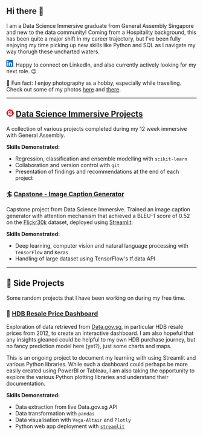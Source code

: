 ## Hi there 👋

I am a Data Science Immersive graduate from General Assembly Singapore and new to the data community! Coming from a Hospitality background, this has been quite a major shift in my career trajectory, but I've been fully enjoying my time picking up new skills like Python and SQL as I navigate my way thorugh these uncharted waters.

<a href="https://www.linkedin.com/in/shawn-sing/" target="_blank" rel="noopener noreferrer"><img src="./linkedin_original.svg" alt="LinkedIn Logo" height="18"/></a> Happy to connect on LinkedIn, and also currently actively looking for my next role. 😉

:camera_flash: Fun fact: I enjoy photography as a hobby, especially while travelling. Check out some of my photos [here](https://eeshawn.tumblr.com) and [there](https://www.flickr.com/photos/ee_shawn/).

---

## <img src="./general-assembly-space-academy.png" alt="General Assemly Logo" height="20"> [Data Science Immersive Projects](https://github.com/eeshawn11/DSI33-Shawn)
A collection of various projects completed during my 12 week immersive with General Assembly.

**Skills Demonstrated:**

- Regression, classification and ensemble modelling with `scikit-learn`
- Collaboration and version control with `git`
- Presentation of findings and recommendations at the end of each project

### :surfer: [Capstone - Image Caption Generator](https://github.com/eeshawn11/DSI-Capstone)
Capstone project from Data Science Immersive. Trained an image caption generator with attention mechanism that achieved a BLEU-1 score of 0.52 on the [Flickr30k](https://www.kaggle.com/datasets/eeshawn/flickr30k) dataset, deployed using [Streamlit](https://eeshawn-dsi-capstone.streamlit.app/).

**Skills Demonstrated:**

- Deep learning, computer vision and natural language processing with `TensorFlow` and `Keras`
- Handling of large dataset using TensorFlow's tf.data API

---

## :roller_coaster: Side Projects
Some random projects that I have been working on during my free time.

### :office: [HDB Resale Price Dashboard](https://github.com/eeshawn11/HDB_Resale_Dashboard)
Exploration of data retrieved from [Data.gov.sg](https://data.gov.sg/), in particular HDB resale prices from 2012, to create an interactive dashboard. I am also hopeful that any insights gleaned could be helpful to my own HDB purchase journey, but no fancy prediction model here (yet?), just some charts and maps.

This is an ongoing project to document my learning with using Streamlit and various Python libraries. While such a dashboard could perhaps be more easily created using PowerBI or Tableau, I am also taking the opportunity to explore the various Python plotting libraries and understand their documentation.

**Skills Demonstrated:**

- Data extraction from live Data.gov.sg API
- Data transformation with `pandas`
- Data visualisation with `Vega-Altair` and `Plotly`
- Python web app deployment with [`streamlit`](https://eeshawn-hdb-resale.streamlit.app/)

<!--
**eeshawn11/eeshawn11** is a ✨ _special_ ✨ repository because its `README.md` (this file) appears on your GitHub profile.

Here are some ideas to get you started:

- 🔭 I’m currently working on ...
- 🌱 I’m currently learning ...
- 👯 I’m looking to collaborate on ...
- 🤔 I’m looking for help with ...
- 💬 Ask me about ...
- 📫 How to reach me: ...
- 😄 Pronouns: ...
- ⚡ Fun fact: ...
-->
